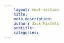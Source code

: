 ```yaml
---
	layout: root-section
	title: 
	meta_description: 
	author: Jack Misteli
	subtitle: 
	categories:
---
```


